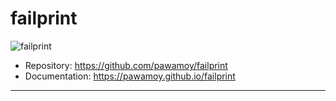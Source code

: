 # failprint

![failprint](../assets/failprint.svg)

- Repository: https://github.com/pawamoy/failprint
- Documentation: https://pawamoy.github.io/failprint

---
